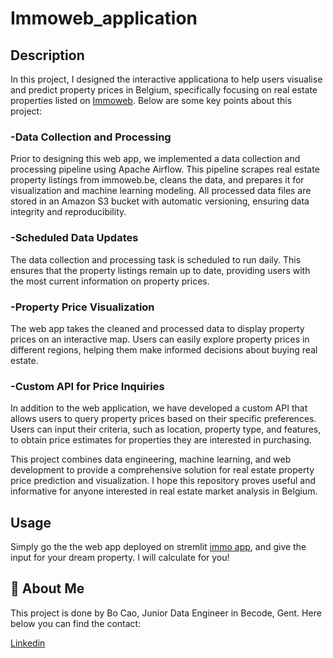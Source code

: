 # Immoweb_application
## Description
In this project, I designed the interactive applicationa to help users visualise and predict property prices in Belgium, specifically focusing on real estate properties listed on [Immoweb](https://www.immoweb.be/en). Below are some key points about this project: 


### -Data Collection and Processing

Prior to designing this web app, we implemented a data collection and processing pipeline using Apache Airflow. This pipeline scrapes real estate property listings from immoweb.be, cleans the data, and prepares it for visualization and machine learning modeling. All processed data files are stored in an Amazon S3 bucket with automatic versioning, ensuring data integrity and reproducibility.


### -Scheduled Data Updates

The data collection and processing task is scheduled to run daily. This ensures that the property listings remain up to date, providing users with the most current information on property prices.


### -Property Price Visualization

The web app takes the cleaned and processed data to display property prices on an interactive map. Users can easily explore property prices in different regions, helping them make informed decisions about buying real estate.


### -Custom API for Price Inquiries

In addition to the web application, we have developed a custom API that allows users to query property prices based on their specific preferences. Users can input their criteria, such as location, property type, and features, to obtain price estimates for properties they are interested in purchasing.

This project combines data engineering, machine learning, and web development to provide a comprehensive solution for real estate property price prediction and visualization. I hope this repository proves useful and informative for anyone interested in real estate market analysis in Belgium.


## Usage
Simply go the the web app deployed on stremlit [immo app](https://immoweb-price-predict.streamlit.app/), and give the input for your dream property. I will calculate for you!


## 🚀 About Me
This project is done by Bo Cao, Junior Data Engineer in Becode, Gent. Here below you can find the contact:

<a href = 'https://www.linkedin.com/in/bo-cao-313ab244'> Linkedin </a>
